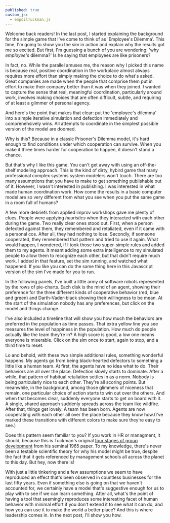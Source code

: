 ```yaml
---
published: true
custom_js:
  - empdilTuckman.js
---
```

Welcome back readers! In the last post, I started explaining the background for the simple game that I've come to think of as 'Employee's Dilemma'. This time, I'm going to show you the sim in action and explain why the results got me so excited. But first, I'm guessing a bunch of you are wondering: 'why _employee's_ dilemma?' Is he saying that employees are like prisoners?

In fact, no. While the parallel amuses me, the reason why I picked this name is because real, positive coordination in the workplace almost always requires more effort than simply making the choice to do what's asked. Great companies are made when the people that comprise them put in effort to make their company better than it was when they joined. I wanted to capture the sense that real, meaningful coordination, particularly around work, involves making choices that are often difficult, subtle, and requiring of at least a glimmer of personal agency.

And here's the point that makes that clear: put the 'employee's dilemma' into a simple iterative simulation and defection immediately and comprenehsively wins. All attempts to coordinate in the simplest possible version of the model are doomed. 

Why is this? Because in a classic Prisoner's Dilemma model, it's hard enough to find conditions under which cooperation can survive. When you make it three times harder for cooperation to happen, it doesn't stand a chance. 

But that's why I like this game. You can't get away with using an off-the-shelf modeling approach. This is the kind of dirty, hybird game that many professional complex systems system modelers won't touch. There are too many assumptions that you have to make to get something publishable out of it. However, I wasn't interested in publishing. I was interested in what made human coordination work. How come the results in a basic computer model are so very different from what you see when you put the same game in a room full of humans?

A few more debriefs from applied improv workshops gave me plenty of clues. People were applying _heuristics_ when they interacted with each other during the game. Two really clear ones stood out. First, when a person defected against them, they remembered and retaliated, even if it came with a personal cos. After all, they had nothing to lose. Secondly, if someone cooperated, they remembered that pattern and tried to use it again. What would happen, I wondered, if I took those two super-simple rules and added them to my agents. It meant adding some extra intelligence to my simulated people to allow them to recognize each other, but that didn't require much work. I added in that feature, set the sim running, and watched what happened. If you like you can do the same thing here in this Javascript version of the sim I've made for you to run.

In the following panels, I've built a little army of software robots represented by the rows of pie-charts. Each disk is the mind of an agent, showing their preference for the three different kinds of cooperative behavior (red, blue and green) and Darth-Vader-black showing their willingness to be mean. At the start of the simulation nobody has any preferences, but click on the model and things change.

I've also included a timeline that will show you how much the behaviors are preferred in the population as time passes. That extra yellow line you see measures the level of happiness in the population. How much do people actually like the team they're in? A high score is good, a low one means everyone is miserable. Click on the sim once to start, again to stop, and a third time to reset. 

<div id="TuckmanSim"></div>

Lo and behold, with these two simple additional rules, something wonderful happens. My agents go from being black-hearted defectors to something a little like a human team. At first, the agents have no idea what to do. Their behaviors are all over the place. Defection slowly starts to dominate. After a while, that pattern of habitual retaliation settles in as a norm. Nobody is being particularly nice to each other. They're all scoring points. But meanwhile, in the background, among those glimmers of niceness that remain, one particular choice of action starts to win out over the others. And when that becomes clear, suddenly everyone starts to get on board with it. A single, shared approach suddenly spreads across the team like wildfire. After that, things get lovely. A team has been born. Agents are now cooperating with each other all over the place because they know how.(I've marked these transitions with different colors to make sure they're easy to see.)  

Does this pattern seem familiar to you? If you work in HR or managment, it should, because this is Tuckman's original [four stages of group development](https://en.wikipedia.org/wiki/Tuckman%27s_stages_of_group_development) from his seminal 1965 paper. To my knowledge, there's never been a testable scientific theory for why his model might be true, despite the fact that it gets referenced by management schools all across the planet to this day. But hey, now there is! 

With just a little tinkering and a few assumptions we seem to have reproduced an effect that's been observed in countless businesses for the last fifty years. Even if something else is going on that we haven't accounted for, we certainly have a model that's suggestive enough for us to play with to see if we can learn something. After all, what's the point of having a tool that seemingly reproduces some interesting facet of human behavior with minimal effort if you don't extend it to see what it can do, and how you can use it to make the world a better place? And this is where leadership comes in. In the next post, I'll show you how.
